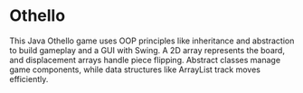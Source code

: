 # Othello
This Java Othello game uses OOP principles like inheritance and abstraction to build gameplay and a GUI with Swing. A 2D array represents the board, and displacement arrays handle piece flipping. Abstract classes manage game components, while data structures like ArrayList track moves efficiently.
